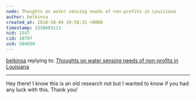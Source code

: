 ```yaml
---
node: Thoughts on water sensing needs of non-profits in Louisiana
author: belkinsa
created_at: 2018-10-04 19:58:31 +0000
timestamp: 1538683111
nid: 1547
cid: 20797
uid: 504609
---
```




[belkinsa](../profile/belkinsa) replying to: [Thoughts on water sensing needs of non-profits in Louisiana](../notes/eustatic/3-27-2012/thoughts-water-sensing-needs-non-profits-louisiana)

----
Hey there!  I know this is an old research not but I wanted to know if you had any luck with this. Thank you!